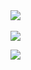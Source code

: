<a href="https://github.com/dougmasten">
  <img src="https://github-readme-stats.vercel.app/api?username=dougmasten&show_icons=true&theme=github_dark" />
</a>
<br>
<br>
<a href="https://github.com/dougmasten">
  <img src="https://github-readme-stats.vercel.app/api/top-langs/?username=dougmasten&layout=compact&theme=github_dark" />
</a>

![](https://komarev.com/ghpvc/?username=dougmasten&color=blue)
